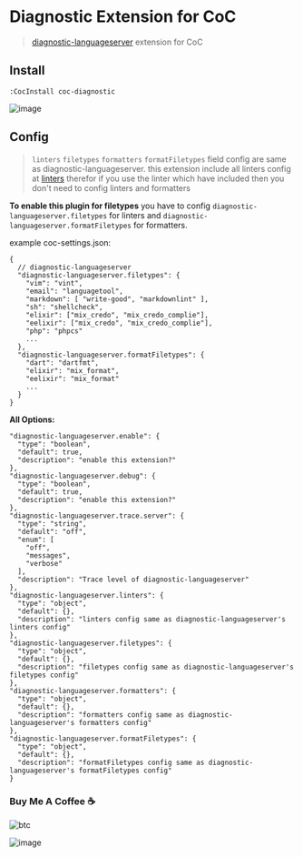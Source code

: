 # Diagnostic Extension for CoC

> [diagnostic-languageserver](https://github.com/iamcco/diagnostic-languageserver)
> extension for CoC

## Install

``` vim
:CocInstall coc-diagnostic
```

![image](https://user-images.githubusercontent.com/5492542/54487533-15590b80-48d2-11e9-8cba-7e58c0edcf6f.png)

## Config

> `linters` `filetypes` `formatters` `formatFiletypes` field config are same as diagnostic-languageserver.
> this extension include all linters config at [linters](https://github.com/iamcco/diagnostic-languageserver/wiki/Linters)
> therefor if you use the linter which have included then you don't need to config linters and formatters

**To enable this plugin for filetypes** you have to config `diagnostic-languageserver.filetypes`
for linters and `diagnostic-languageserver.formatFiletypes` for formatters.

example coc-settings.json:

``` jsonc
{
  // diagnostic-languageserver
  "diagnostic-languageserver.filetypes": {
    "vim": "vint",
    "email": "languagetool",
    "markdown": [ "write-good", "markdownlint" ],
    "sh": "shellcheck",
    "elixir": ["mix_credo", "mix_credo_complie"],
    "eelixir": ["mix_credo", "mix_credo_complie"],
    "php": "phpcs"
    ...
  },
  "diagnostic-languageserver.formatFiletypes": {
    "dart": "dartfmt",
    "elixir": "mix_format",
    "eelixir": "mix_format"
    ...
  }
}
```

**All Options:**

``` jsonc
"diagnostic-languageserver.enable": {
  "type": "boolean",
  "default": true,
  "description": "enable this extension?"
},
"diagnostic-languageserver.debug": {
  "type": "boolean",
  "default": true,
  "description": "enable this extension?"
},
"diagnostic-languageserver.trace.server": {
  "type": "string",
  "default": "off",
  "enum": [
    "off",
    "messages",
    "verbose"
  ],
  "description": "Trace level of diagnostic-languageserver"
},
"diagnostic-languageserver.linters": {
  "type": "object",
  "default": {},
  "description": "linters config same as diagnostic-languageserver's linters config"
},
"diagnostic-languageserver.filetypes": {
  "type": "object",
  "default": {},
  "description": "filetypes config same as diagnostic-languageserver's filetypes config"
},
"diagnostic-languageserver.formatters": {
  "type": "object",
  "default": {},
  "description": "formatters config same as diagnostic-languageserver's formatters config"
},
"diagnostic-languageserver.formatFiletypes": {
  "type": "object",
  "default": {},
  "description": "formatFiletypes config same as diagnostic-languageserver's formatFiletypes config"
}
```

### Buy Me A Coffee ☕️

![btc](https://img.shields.io/keybase/btc/iamcco.svg?style=popout-square)

![image](https://user-images.githubusercontent.com/5492542/42771079-962216b0-8958-11e8-81c0-520363ce1059.png)
